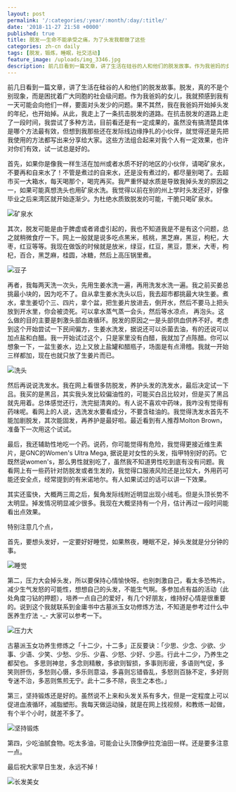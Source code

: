 ```yaml
---
layout: post
permalink: '/:categories/:year/:month/:day/:title/'
date: '2018-11-27 21:58 +0000'
published: true
title: 脱发——生命不能承受之痛，为了头发我都做了这些
categories: zh-cn daily
tags: [脱发，锻炼，睡眠，社交活动]
feature_image: /uploads/img_3346.jpg
description: 前几日看到一篇文章，讲了生活在硅谷的人和他们的脱发故事。作为我爸妈的女儿，我就预感到我有一天可能会向他们一样，要面对头发少的问题。果不其然，我在我爸妈开始掉头发的年纪，也开始掉。从此，我走上了一条抗击脱发的道路。
---
```

前几日看到一篇文章，讲了生活在硅谷的人和他们的脱发故事。脱发，真的不是个别现象，而是困扰着广大同胞的社会级问题。作为我爸妈的女儿，我就预感到我有一天可能会向他们一样，要面对头发少的问题。果不其然，我在我爸妈开始掉头发的年纪，也开始掉。从此，我走上了一条抗击脱发的道路。在抗击脱发的道路上走了一段时间，我尝试了多种方法，目前看还是有一定成果的，虽然没有搞清楚具体是哪个方法最有效，但想到我那些还在发际线边缘挣扎的小伙伴，就觉得还是先把我使用的方法都写出来分享给大家。这些方法组合起来对我个人有一定效果，也许对你们有效，试一试总是好的。

首先，如果你是像我一样生活在加州或者水质不好的地区的小伙伴，请喝矿泉水，不要再和自来水了！不管是煮过的自来水，还是没有煮过的，都尽量别喝了。去超市买一大箱水，每天喝那个，喝完再买。我严重怀疑水质是导致我掉头发的原因之一，如果可能真想洗头也用矿泉水洗。我觉得以前在别的州上学时头发还好，好像毕业之后来湾区就开始逐渐少。为杜绝水质致脱发的可能，干脆只喝矿泉水。

![矿泉水]({{site.baseurl}}/uploads/bottle-drink-glass-113734.jpg)

其次，脱发可能是由于脾虚或者肾虚引起的，我也不知道我是不是有这个问题，总之就稍微食疗一下。网上一般就是说多吃点黑米，核桃，黑芝麻，黑豆，枸杞，大枣，红豆等等。我现在做饭的时候就是放米，绿豆，红豆，黑豆，薏米，大枣，枸杞，百合，黑芝麻，桂圆，冰糖，然后上高压锅里煮。

![豆子]({{site.baseurl}}/uploads/abundance-batch-bean-1537169.jpg)

再者，我每两天洗一次头，先用生姜水洗一遍，再用洗发水洗一遍。我之前买姜总挑最小块的，因为吃不了。自从拿生姜水洗头以后，我去超市都挑最大块生姜。煮水，拿生姜切个三、四片，拿个盆，把生姜片放进去，倒开水，然后不要马上把头放到开水里，你会被烫死。可以拿水蒸气蒸一会头，然后等水凉点， 再泡头。这么做的目的主要是刺激头部血液循环。脱发的原因之一是头部供血供养不好。考虑到这个开始尝试一下民间偏方，生姜水洗发，据说还可以杀菌去油，有的还说可以加点盐和白醋。我一开始试过这个，只是家里没有白醋，我就加了点陈醋。你可以想象一下，一盆生姜水，边上又放上盐罐和醋瓶子，场面是有点滑稽。我就一开始三样都加，现在也就只放了生姜片而已。

![洗头]({{site.baseurl}}/uploads/img_3346.jpg)

然后再说说洗发水。我在网上看很多防脱发，养护头发的洗发水，最后决定试一下吕。我买的是黑吕，其实我头发比较偏油性的，可能买白吕比较对，但是买了黑吕就先用着。总体感觉还行，洗完挺清爽的。有人说不喜欢中药味，我咋没有觉得有药味呢。看网上的人说，选洗发水要看成分，不要含硅油的。我觉得洗发水首先不能加剧脱发，其次能固发，再养护是最好啦。最近看到有人推荐Molton Brown，准备下一次用这个试试。

最后，我还辅助性地吃一个药。说药，你可能觉得有危险，我觉得更接近维生素片，是GNC的Women's Ultra Mega, 据说是对女性的头发，指甲特别好的药。它既然说women's，那么男性就别吃了，虽然我不知道男性吃到底有没有问题。我看网上有一些药针对防脱发或者生发的，我觉得口服液风险还是比较大，外用药可能还安全点，经常提到的有米诺地尔。有人如果试过的话可以讲一下效果。

其实还蛮快，大概两三周之后，鬓角发际线附近明显出现小绒毛。但是头顶长势不太明显。掉发情况明显减少很多。我现在大概坚持有一个月，估计再过一段时间能看出点效果。

特别注意几个点，


首先，要想头发好，一定要好好睡觉，如果熬夜，睡眠不足，掉头发就是分分钟的事。

![睡觉]({{site.baseurl}}/uploads/adult-attractive-beautiful-371109.jpg)

第二，压力大会掉头发，所以要保持心情愉快呀。也别刺激自己，看太多恐怖片。减少生气发怒的可能性，想想自己的头发，不能生气啊。多参加点有益的活动（此处角度刁钻的押题），培养一点自己的爱好，有几个好朋友，维持好心情是很重要的。说到这个我就联系到金庸书中古墓派玉女功修炼方法，不知道是参考过什么中医养生疗法 -_- 大家可以参考一下。

![压力大]({{site.baseurl}}/uploads/adult-female-headache-41253.jpg)

古墓派玉女功养生修炼之「十二少，十二多」正反要诀：「少思、少念、少欲、少事、少语、少笑、少愁、少乐、少喜、少怒、少好、少恶。行此十二少，乃养生之都契也。
多思则神怠，多念则精散，多欲则智损，多事则形疲，多语则气促，多笑则肝伤，多愁则心慑，多乐则意溢，多喜则忘错昏乱，多怒则百脉不定，多好则专迷不治，多恶则焦煎无宁。此十二多不除，丧生之本也。」

第三，坚持锻炼还是好的。虽然说不上来和头发关系有多大，但是一定程度上可以促进血液循环，减脂塑形。我每天做运动操，就是在网上找视频，和教练一起做，有个半个小时，就差不多了。

![坚持锻炼]({{site.baseurl}}/uploads/adventure-backlit-balance-1416627.jpg)

第四，少吃油腻食物。吃太多油，可能会让头顶像伊拉克油田一样。还是要多注意一点。

最后祝大家早日生发，永远不掉！

![长发美女]({{site.baseurl}}/uploads/attractive-beautiful-blond-848277.jpg)
